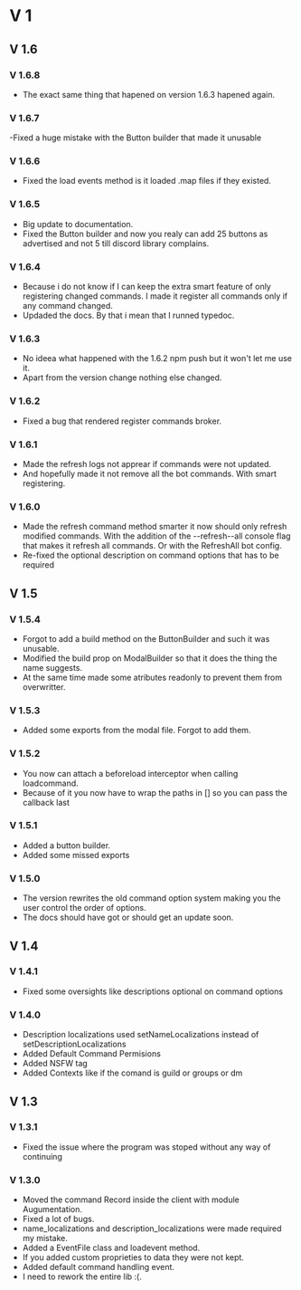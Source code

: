 # V 1

## V 1.6

### V 1.6.8

- The exact same thing that hapened on version 1.6.3 hapened again.

### V 1.6.7

-Fixed a huge mistake with the Button builder that made it unusable

### V 1.6.6

- Fixed the load events method is it loaded .map files if they existed.

### V 1.6.5

- Big update to documentation.
- Fixed the Button builder and now you realy can add 25 buttons as advertised and not 5 till discord library complains.

### V 1.6.4

- Because i do not know if I can keep the extra smart feature of only registering changed commands. I made it register all commands only if any command changed.
- Updaded the docs. By that i mean that I runned typedoc.

### V 1.6.3

- No ideea what happened with the 1.6.2 npm push but it won't let me use it.
- Apart from the version change nothing else changed.

### V 1.6.2

- Fixed a bug that rendered register commands broker.

### V 1.6.1

- Made the refresh logs not apprear if commands were not updated.
- And hopefully made it not remove all the bot commands. With smart registering.

### V 1.6.0

- Made the refresh command method smarter it now should only refresh modified commands. With the addition of the --refresh--all console flag that makes it refresh all commands. Or with the RefreshAll bot config.
- Re-fixed the optional description on command options that has to be required

## V 1.5

### V 1.5.4

- Forgot to add a build method on the ButtonBuilder and such it was unusable.
- Modified the build prop on ModalBuilder so that it does the thing the name suggests.
- At the same time made some atributes readonly to prevent them from overwritter.

### V 1.5.3

- Added some exports from the modal file. Forgot to add them.

### V 1.5.2

- You now can attach a beforeload interceptor when calling loadcommand.
- Because of it you now have to wrap the paths in [] so you can pass the callback last

### V 1.5.1

- Added a button builder.
- Added some missed exports

### V 1.5.0

- The version rewrites the old command option system making you the user control the order of options.
- The docs should have got or should get an update soon.

## V 1.4

### V 1.4.1

- Fixed some oversights like descriptions optional on command options

### V 1.4.0

- Description localizations used setNameLocalizations instead of setDescriptionLocalizations
- Added Default Command Permisions
- Added NSFW tag
- Added Contexts like if the comand is guild or groups or dm

## V 1.3

### V 1.3.1

- Fixed the issue where the program was stoped without any way of continuing

### V 1.3.0

- Moved the command Record inside the client with module Augumentation.
- Fixed a lot of bugs.
- name_localizations and description_localizations were made required my mistake.
- Added a EventFile class and loadevent method.
- If you added custom proprieties to data they were not kept.
- Added default command handling event.
- I need to rework the entire lib :(.
